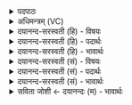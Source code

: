 <details><summary>पदपाठः</summary>

अ॒ग्नीषोम॑योः। उज्जि॑ति॒मित्युत्ऽजि॑तिम्। अनु॑। उत्। जे॒ष॒म्। वाज॑स्य। मा॒ प्र॒स॒वेनेति॑ प्रऽस॒वेन॑। प्र। ऊ॒हा॒मि॒। अ॒ग्नीषोमौ॑। तम्। अप॑। नु॒द॒ता॒म्। यः। अ॒स्मान्। द्वेष्टि॑। यम्। च॒। व॒यम्। द्वि॒ष्मः। वाज॑स्य। ए॒न॒म्। प्र॒स॒वेनेति॑ प्रऽस॒वेन॑। अप॑। ऊ॒हा॒मि। इ॒न्द्रा॒ग्न्योः। उज्जि॑ति॒मित्युत्ऽजि॑तिम्। अनु॑। उत्। जे॒ष॒म्। वाज॑स्य। मा। प्र॒स॒वेनेति॑ प्रऽस॒वेन॑। प्र। ऊ॒हा॒मि॒। इ॒न्द्रा॒ग्नीऽइती॑न्द्रा॒ग्नी। तम्। अप॑। नु॒द॒ता॒म्। यः। अ॒स्मान्। द्वेष्टि॑। यम्। च॒। व॒यम्। द्वि॒ष्मः। वाज॑स्य। ए॒न॒म्। प्र॒स॒वेनेति॑ प्रऽस॒वेन॑। अप॑। ऊ॒हा॒मि॒। १५।
</details>

<details><summary>अधिमन्त्रम् (VC)</summary>

- अग्नीषोमौ देवते
- परमेष्ठी प्रजापतिर्ऋषिः
- ब्राह्मी बृहती, निचृद् अतिजगती
- मध्यमः, निषादः
</details>

<details><summary>दयानन्द-सरस्वती (हि) - विषयः</summary>

अब उस यज्ञ से क्या क्या दूर करना चाहिये, यह विषय अगले मन्त्र में प्रकाशित किया है ॥
</details>

<details><summary>दयानन्द-सरस्वती (हि) - पदार्थः</summary>

पदार्थान्वयभाषाः -  मैं (अग्नीषोमयोः) प्रसिद्ध भौतिक अग्नि और चन्द्रलोक के (उज्जितिम्) दुःख के सहने योग्य शत्रुओं को (अनूज्जेषम्) यथाक्रम से जीतूँ और (वाजस्य) युद्ध के (प्रसवेन) उत्पादन से विजय करनेवाले (मा) अपने आप को (प्रोहामि) अच्छी प्रकार शुद्ध तर्कों से युक्त करूँ। जो मुझ से अच्छी प्रकार विद्या से क्रियाकुशलता में युक्त किये हुए (अग्नीषोमौ) उक्त अग्नि और चन्द्रलोक हैं, वे (यः) जो कि अन्याय में वर्त्तनेवाला दुष्ट मनुष्य (अस्मान्) न्याय करनेवाले हम लोगों को (द्वेष्टि) शत्रुभाव से वर्त्तता है (यं च) और जिस अन्याय करनेवाले से (वयम्) न्यायाधीश हम लोग (द्विष्मः) विरोध करते हैं, (तम्) उस शत्रु वा रोग को (अपनुदताम्) दूर करते हैं और मैं भी (एनम्) इस दुष्ट शत्रु को (वाजस्य) यान वेगादि गुणों से युक्त सेनावाले संग्राम की (प्रसवेन) अच्छी प्रकार प्रेरणा से (अपोहामि) दूर करता हूँ। मैं (इन्द्राग्न्योः) वायु और विद्युत् रूप अग्नि की (उज्जितिम्) विद्या से अच्छी प्रकार उत्कर्ष को (अनूज्जेषम्) अनुक्रम से प्राप्त होऊँ और मैं (वाजस्य) ज्ञान की प्रेरणा के द्वारा वेग की प्राप्ति के (प्रसवेन) ऐश्वर्य्य के अर्थ उत्पादन से वायु और बिजुली की विद्या के जाननेवाले (माम्) अपने आप को नित्य (प्रोहामि) अच्छी प्रकार तर्कों से सुखों को प्राप्त होता हूँ और मुझ से जो अच्छे प्रकार सिद्ध किये हुए (इन्द्राग्नी) वायु और विद्युत् अग्नि हैं, वह (यः) जो मूर्ख मनुष्य (अस्मान्) हम विद्वान् लोगों से (द्वेष्टि) अप्रीति से वर्त्तता है (च) और (यम्) जिस मूर्ख से (वयम्) हम विद्वान् लोग (द्विष्मः) अप्रीति से वर्तते हैं (तम्) उस वैर करनेवाले मूढ़ को (अपनुदताम्) दूर करते हैं तथा मैं भी (एनम्) इसे (वाजस्य) विज्ञान के (प्रसवेन) प्रकाश से (अपोहामि) अच्छी-अच्छी शिक्षा दे कर शुद्ध करता हूँ ॥१५॥
</details>

<details><summary>दयानन्द-सरस्वती (हि) - भावार्थः</summary>

भावार्थभाषाः -  ईश्वर उपदेश करता है कि सब मनुष्यों को विद्या और युक्तियों से अग्नि और जल के मेल से कलाओं की कुशलता करके वेगादि गुणों के प्रकाश से तथा वायु और विद्युत् अग्नि की विद्या से सब दरिद्रता के विनाश और शत्रुओं के पराजय से श्रेष्ठ शिक्षा देकर अज्ञान को दूर कर और उन मूढ़ मनुष्यों को विद्वान् करके अनेक प्रकार के सुख इस संसार में सिद्ध करने योग्य और औरों को सिद्ध कराने के योग्य हैं। इस प्रकार अच्छे प्रयत्न से सब पदार्थविद्या संसार में प्रकाशित करनी योग्य है। पूर्व मन्त्र में जो कार्य प्रकाश किया, उसकी पुष्टि इस मन्त्र से की है ॥१५॥
</details>

<details><summary>दयानन्द-सरस्वती (सं) - विषयः</summary>

अथ तेन किं किं दूरीकर्त्तव्यमित्युपदिश्यते ॥
</details>

<details><summary>दयानन्द-सरस्वती (सं) - पदार्थः</summary>

पदार्थान्वयभाषाः -  अहमग्नीषोमयोरुज्जितिमनूज्जेषमहं वाजस्य प्रसवेन मा मां प्रोहामि, मया सम्यक् साधितावग्नीषोमौ योऽस्मान् द्वेष्टि यं च वयं द्विष्मस्तमपनुदतः। अहमेनं वाजस्य प्रसवेनापोहामि। अहमिन्द्राग्न्योरुज्जितिमनूज्जेषमहं वाजस्य प्रसवेन मा मां नित्यं प्रोहामि। अस्माभिः सम्यक् साधिताविन्द्राग्नी योऽस्मान् द्वेष्टि यं च वयं द्विष्मस्तमपनुदतः। अहं वाजस्य प्रसवेनैनमपोहामि ॥१५॥
</details>

<details><summary>दयानन्द-सरस्वती (सं) - भावार्थः</summary>

भावार्थभाषाः -  ईश्वर उपदिशति सर्वैर्मनुष्यैरिह विद्यायुक्तिभ्यामग्निजलयोर्मेलनेन कलाकौशलाद् वेगादिगुणानां प्रकाशेन तथा वायुविद्युतोर्विद्ययातो सर्वदारिद्र्यनाशेन शत्रूणां विजयेन सुशिक्षया मनुष्याणां मूढत्वं दूरीकृत्य विद्वत्त्वं प्रापय्य च विविधानि सुखानि प्राप्तव्यानि प्रापयितव्यानि चैवं सम्यक् सर्वाः पदार्थविद्या जगति प्रकाशनीयाः। पूर्वेण मन्त्रेण यत्कार्य्यं प्रकाशितं तदनेन पोषितम् ॥१५॥
</details>

<details><summary>सविता जोशी ← दयानन्दः (म) - भावार्थः</summary>

भावार्थभाषाः -  ईश्वर असा उपदेश करतो की, सर्व माणसांनी अग्नी व जल यांचा विद्या व युक्तीने संयोग करून कुशलतापूर्वक गती, वायू, विद्युत व अग्नी यांच्यासंबंधीची विद्या जाणून दारिद्र्याचा नाश केला पाहिजे. शत्रूंचा पराजय करून त्यांचे अज्ञान दूर करून त्यांना उत्तम शिक्षण दिले पाहिजे. मूढ लोकांना विद्वान केले पाहिजे. याप्रमाणे अनेक प्रकारचे सुख या जगात सिद्ध करण्याजोगे आहे व इतरांनाही सिद्ध करावयास लावण्याजोगे आहे. यासाठी सर्व पदार्थविद्या जगात प्रयत्नपूर्वक प्रकट केली पाहिजे. पूर्वीच्या मंत्रात ज्या कार्याचे वर्णन केलेले आहे त्याचेच समर्थन या मंत्रात केलेले आहे.
</details>
